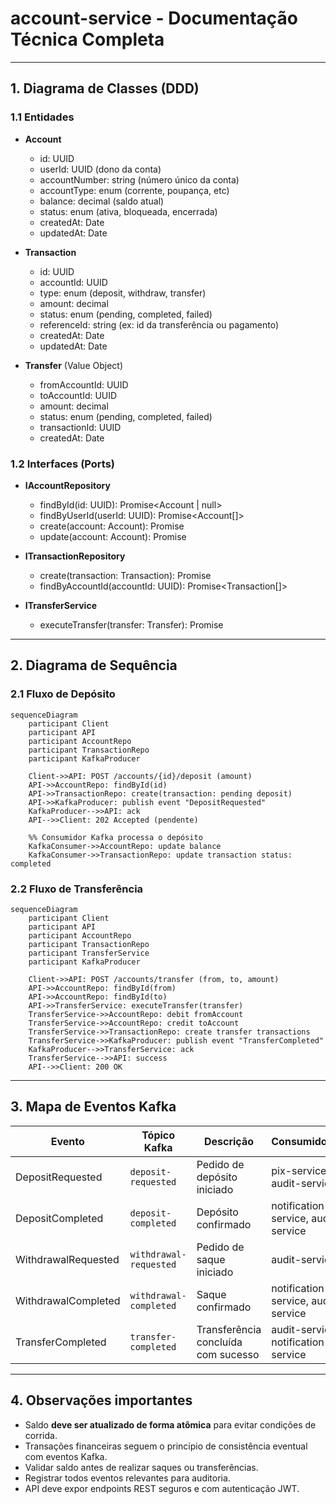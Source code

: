 # account-service - Documentação Técnica Completa

---

## 1. Diagrama de Classes (DDD)

### 1.1 Entidades

* **Account**

  * id: UUID
  * userId: UUID (dono da conta)
  * accountNumber: string (número único da conta)
  * accountType: enum (corrente, poupança, etc)
  * balance: decimal (saldo atual)
  * status: enum (ativa, bloqueada, encerrada)
  * createdAt: Date
  * updatedAt: Date

* **Transaction**

  * id: UUID
  * accountId: UUID
  * type: enum (deposit, withdraw, transfer)
  * amount: decimal
  * status: enum (pending, completed, failed)
  * referenceId: string (ex: id da transferência ou pagamento)
  * createdAt: Date
  * updatedAt: Date

* **Transfer** (Value Object)

  * fromAccountId: UUID
  * toAccountId: UUID
  * amount: decimal
  * status: enum (pending, completed, failed)
  * transactionId: UUID
  * createdAt: Date

### 1.2 Interfaces (Ports)

* **IAccountRepository**

  * findById(id: UUID): Promise\<Account | null>
  * findByUserId(userId: UUID): Promise\<Account\[]>
  * create(account: Account): Promise<Account>
  * update(account: Account): Promise<void>

* **ITransactionRepository**

  * create(transaction: Transaction): Promise<Transaction>
  * findByAccountId(accountId: UUID): Promise\<Transaction\[]>

* **ITransferService**

  * executeTransfer(transfer: Transfer): Promise<void>

---

## 2. Diagrama de Sequência

### 2.1 Fluxo de Depósito

```mermaid
sequenceDiagram
    participant Client
    participant API
    participant AccountRepo
    participant TransactionRepo
    participant KafkaProducer

    Client->>API: POST /accounts/{id}/deposit (amount)
    API->>AccountRepo: findById(id)
    API->>TransactionRepo: create(transaction: pending deposit)
    API->>KafkaProducer: publish event "DepositRequested"
    KafkaProducer-->>API: ack
    API-->>Client: 202 Accepted (pendente)
    
    %% Consumidor Kafka processa o depósito
    KafkaConsumer->>AccountRepo: update balance
    KafkaConsumer->>TransactionRepo: update transaction status: completed
```

### 2.2 Fluxo de Transferência

```mermaid
sequenceDiagram
    participant Client
    participant API
    participant AccountRepo
    participant TransactionRepo
    participant TransferService
    participant KafkaProducer

    Client->>API: POST /accounts/transfer (from, to, amount)
    API->>AccountRepo: findById(from)
    API->>AccountRepo: findById(to)
    API->>TransferService: executeTransfer(transfer)
    TransferService->>AccountRepo: debit fromAccount
    TransferService->>AccountRepo: credit toAccount
    TransferService->>TransactionRepo: create transfer transactions
    TransferService->>KafkaProducer: publish event "TransferCompleted"
    KafkaProducer-->>TransferService: ack
    TransferService-->>API: success
    API-->>Client: 200 OK
```

---

## 3. Mapa de Eventos Kafka

| Evento              | Tópico Kafka           | Descrição                           | Consumidores                        |
| ------------------- | ---------------------- | ----------------------------------- | ----------------------------------- |
| DepositRequested    | `deposit-requested`    | Pedido de depósito iniciado         | pix-service, audit-service          |
| DepositCompleted    | `deposit-completed`    | Depósito confirmado                 | notification-service, audit-service |
| WithdrawalRequested | `withdrawal-requested` | Pedido de saque iniciado            | audit-service                       |
| WithdrawalCompleted | `withdrawal-completed` | Saque confirmado                    | notification-service, audit-service |
| TransferCompleted   | `transfer-completed`   | Transferência concluída com sucesso | audit-service, notification-service |

---

## 4. Observações importantes

* Saldo **deve ser atualizado de forma atômica** para evitar condições de corrida.
* Transações financeiras seguem o princípio de consistência eventual com eventos Kafka.
* Validar saldo antes de realizar saques ou transferências.
* Registrar todos eventos relevantes para auditoria.
* API deve expor endpoints REST seguros e com autenticação JWT.
